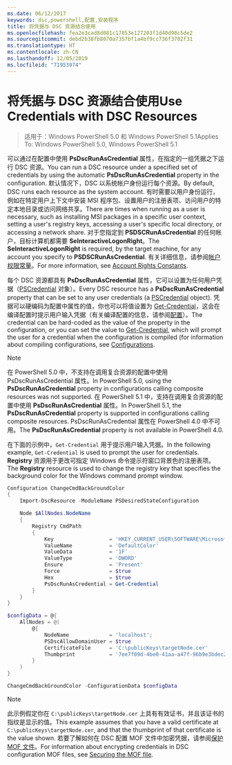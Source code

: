 ```yaml
---
ms.date: 06/12/2017
keywords: dsc,powershell,配置,安装程序
title: 将凭据与 DSC 资源结合使用
ms.openlocfilehash: fea2e3cad8d081c17853e127203f1d40d98c5de2
ms.sourcegitcommit: debd2b38fb8070a7357bf1a4bf9cc736f3702f31
ms.translationtype: HT
ms.contentlocale: zh-CN
ms.lasthandoff: 12/05/2019
ms.locfileid: "71953974"
---
```

# <a name="use-credentials-with-dsc-resources"></a><span data-ttu-id="b6a68-103">将凭据与 DSC 资源结合使用</span><span class="sxs-lookup"><span data-stu-id="b6a68-103">Use Credentials with DSC Resources</span></span>

> <span data-ttu-id="b6a68-104">适用于：Windows PowerShell 5.0 和 Windows PowerShell 5.1</span><span class="sxs-lookup"><span data-stu-id="b6a68-104">Applies To: Windows PowerShell 5.0, Windows PowerShell 5.1</span></span>

<span data-ttu-id="b6a68-105">可以通过在配置中使用 **PsDscRunAsCredential** 属性，在指定的一组凭据之下运行 DSC 资源。</span><span class="sxs-lookup"><span data-stu-id="b6a68-105">You can run a DSC resource under a specified set of credentials by using the automatic **PsDscRunAsCredential** property in the configuration.</span></span> <span data-ttu-id="b6a68-106">默认情况下，DSC 以系统帐户身份运行每个资源。</span><span class="sxs-lookup"><span data-stu-id="b6a68-106">By default, DSC runs each resource as the system account.</span></span> <span data-ttu-id="b6a68-107">有时需要以用户身份运行，例如在特定用户上下文中安装 MSI 程序包、设置用户的注册表项、访问用户的特定本地目录或访问网络共享。</span><span class="sxs-lookup"><span data-stu-id="b6a68-107">There are times when running as a user is necessary, such as installing MSI packages in a specific user context, setting a user's registry keys, accessing a user's specific local directory, or accessing a network share.</span></span> <span data-ttu-id="b6a68-108">对于您指定到 **PSDSCRunAsCredential** 的任何帐户，目标计算机都需要 **SeInteractiveLogonRight**。</span><span class="sxs-lookup"><span data-stu-id="b6a68-108">The **SeInteractiveLogonRight** is required, by the target machine, for any account you specify to **PSDSCRunAsCredential**.</span></span> <span data-ttu-id="b6a68-109">有关详细信息，请参阅[帐户权限常量](/windows/desktop/secauthz/account-rights-constants)。</span><span class="sxs-lookup"><span data-stu-id="b6a68-109">For more information, see [Account Rights Constants](/windows/desktop/secauthz/account-rights-constants).</span></span>

<span data-ttu-id="b6a68-110">每个 DSC 资源都具有 **PsDscRunAsCredential** 属性，它可以设置为任何用户凭据（[PSCredential](/dotnet/api/system.management.automation.pscredential) 对象）。</span><span class="sxs-lookup"><span data-stu-id="b6a68-110">Every DSC resource has a **PsDscRunAsCredential** property that can be set to any user credentials (a [PSCredential](/dotnet/api/system.management.automation.pscredential) object).</span></span> <span data-ttu-id="b6a68-111">凭据可以硬编码为配置中属性的值，你也可以将值设置为 [Get-Credential](/powershell/module/Microsoft.PowerShell.Security/Get-Credential)，这会在编译配置时提示用户输入凭据（有关编译配置的信息，请参阅[配置](configurations.md)）。</span><span class="sxs-lookup"><span data-stu-id="b6a68-111">The credential can be hard-coded as the value of the property in the configuration, or you can set the value to [Get-Credential](/powershell/module/Microsoft.PowerShell.Security/Get-Credential), which will prompt the user for a credential when the configuration is compiled (for information about compiling configurations, see [Configurations](configurations.md).</span></span>

> [!NOTE]
> <span data-ttu-id="b6a68-112">在 PowerShell 5.0 中，不支持在调用复合资源的配置中使用 PsDscRunAsCredential  属性。</span><span class="sxs-lookup"><span data-stu-id="b6a68-112">In PowerShell 5.0, using the **PsDscRunAsCredential** property in configurations calling composite resources was not supported.</span></span> <span data-ttu-id="b6a68-113">在 PowerShell 5.1 中，支持在调用复合资源的配置中使用 **PsDscRunAsCredential** 属性。</span><span class="sxs-lookup"><span data-stu-id="b6a68-113">In PowerShell 5.1, the **PsDscRunAsCredential** property is supported in configurations calling composite resources.</span></span> <span data-ttu-id="b6a68-114">PsDscRunAsCredential  属性在 PowerShell 4.0 中不可用。</span><span class="sxs-lookup"><span data-stu-id="b6a68-114">The **PsDscRunAsCredential** property is not available in PowerShell 4.0.</span></span>

<span data-ttu-id="b6a68-115">在下面的示例中，`Get-Credential` 用于提示用户输入凭据。</span><span class="sxs-lookup"><span data-stu-id="b6a68-115">In the following example, `Get-Credential` is used to prompt the user for credentials.</span></span> <span data-ttu-id="b6a68-116">**Registry** 资源用于更改可指定 Windows 命令提示符窗口背景色的注册表项。</span><span class="sxs-lookup"><span data-stu-id="b6a68-116">The **Registry** resource is used to change the registry key that specifies the background color for the Windows command prompt window.</span></span>

```powershell
Configuration ChangeCmdBackGroundColor
{
    Import-DscResource -ModuleName PSDesiredStateConfiguration

    Node $AllNodes.NodeName
    {
        Registry CmdPath
        {
            Key                  = 'HKEY_CURRENT_USER\SOFTWARE\Microsoft\Command Processor'
            ValueName            = 'DefaultColor'
            ValueData            = '1F'
            ValueType            = 'DWORD'
            Ensure               = 'Present'
            Force                = $true
            Hex                  = $true
            PsDscRunAsCredential = Get-Credential
        }
    }
}

$configData = @{
    AllNodes = @(
        @{
            NodeName             = 'localhost';
            PSDscAllowDomainUser = $true
            CertificateFile      = 'C:\publicKeys\targetNode.cer'
            Thumbprint           = '7ee7f09d-4be0-41aa-a47f-96b9e3bdec25'
        }
    )
}

ChangeCmdBackGroundColor -ConfigurationData $configData
```

> [!NOTE]
> <span data-ttu-id="b6a68-117">此示例假定你在 `C:\publicKeys\targetNode.cer` 上具有有效证书，并且该证书的指纹是显示的值。</span><span class="sxs-lookup"><span data-stu-id="b6a68-117">This example assumes that you have a valid certificate at `C:\publicKeys\targetNode.cer`, and that the thumbprint of that certificate is the value shown.</span></span> <span data-ttu-id="b6a68-118">若要了解如何在 DSC 配置 MOF 文件中加密凭据，请参阅[保护 MOF 文件](../pull-server/secureMOF.md)。</span><span class="sxs-lookup"><span data-stu-id="b6a68-118">For information about encrypting credentials in DSC configuration MOF files, see [Securing the MOF file](../pull-server/secureMOF.md).</span></span>
